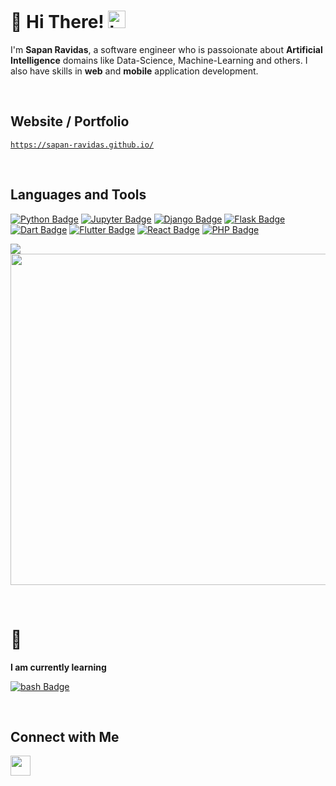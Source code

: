# 🧛 Hi There! <img src="https://user-images.githubusercontent.com/1303154/88677602-1635ba80-d120-11ea-84d8-d263ba5fc3c0.gif" width="28px" alt="hi">
I'm **Sapan Ravidas**, a software engineer who is passoionate about **Artificial Intelligence** domains like Data-Science, Machine-Learning and others. I also have skills in **web** and **mobile** application development. 

&nbsp;

## Website / Portfolio
<a href="https://sapan-ravidas.github.io/">```https://sapan-ravidas.github.io/```</a>

&nbsp;

## Languages and Tools
[![Python Badge](https://img.shields.io/badge/-Python3-F0DB4F?style=for-the-badge&labelColor=black&logo=python&logoColor=F0DB4F)](#) 
[![Jupyter Badge](https://img.shields.io/badge/-Jupyter-f57c00?style=for-the-badge&labelColor=black&logo=python&logoColor=f57c00)](#) 
[![Django Badge](https://img.shields.io/badge/-Django-092E20?style=for-the-badge&labelColor=black&logo=django&logoColor=092E20)](#) [![Flask Badge](https://img.shields.io/badge/-Flask-999999?style=for-the-badge&labelColor=black&logo=flask&logoColor=999999)](#) [![Dart Badge](https://img.shields.io/badge/-Dart-2B3E56?style=for-the-badge&labelColor=black&logo=Dart&logoColor=2B3E56)](#) [![Flutter Badge](https://img.shields.io/badge/-Flutter-673AB7?style=for-the-badge&labelColor=black&logo=flutter&logoColor=673AB7)](#)
[![React Badge](https://img.shields.io/badge/-React-61DAFB?style=for-the-badge&labelColor=black&logo=react&logoColor=61DAFB)](#) 
[![PHP Badge](https://img.shields.io/badge/-PHP-858EBB?style=for-the-badge&labelColor=black&logo=PHP&logoColor=858EBB)](#) 



<img align="center" src="https://github-readme-stats.vercel.app/api/top-langs/?username=Sapan-Ravidas&theme=highcontrast&layout" />
<img align="top" width="530px" src ="https://github-readme-stats-snowy-rho.vercel.app/api?username=Sapan-Ravidas&title_color=fff&icon_color=fff&show_icons=true&theme=highcontrast"/>

&nbsp;

# 🌱 
**I am currently learning** 

[![bash Badge](https://img.shields.io/badge/-GNU_BASH-428B29?style=for-the-badge&labelColor=black&logo=gnu-bash&logoColor=428B29)](#)


&nbsp;

## Connect with Me
<a href="https://www.facebook.com/sapan.ravidas.58/"><img height="32" width="32" src="https://unpkg.com/simple-icons@v3/icons/facebook.svg"/></a>  <a href="https://www.linkedin.com/in/sapan-ravidas-613204178/" style="mix-blend-mode:hue;"><img height="32" width="32" src="https://unpkg.com/simple-icons@v3/icons/linkedin.svg"/></a>  <a href="https://www.instagram.com/sapanravidas/" style="mix-blend-mode:hue;"><img height="32" width="32" src="https://unpkg.com/simple-icons@v3/icons/instagram.svg"/></a>


